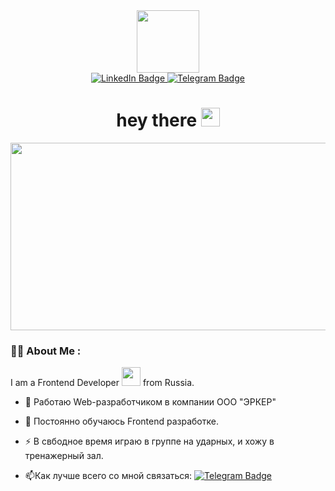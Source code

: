 <div id="header" align="center">
  <img src="https://media.giphy.com/media/ZVik7pBtu9dNS/giphy.gif" width="100"/>
</div>
<div id="badges" align="center">
  <a href="https://www.linkedin.com/in/andrey-lisin-5323a7239/">
    <img src="https://img.shields.io/badge/LinkedIn-blue?style=for-the-badge&logo=linkedin&logoColor=white" alt="LinkedIn Badge"/>
  </a>
  <a href="https://t.me/lisichkinlove">
    <img src="https://img.shields.io/badge/telegram-blue?style=for-the-badge&logo=telegram&logoColor=white" alt="Telegram Badge"/>
  </a> 
</div>

<h1 align="center">
  hey there
  <img src="https://media.giphy.com/media/hvRJCLFzcasrR4ia7z/giphy.gif" width="30px"/>
</h1>

<div align="center">
  <img src="https://media.giphy.com/media/dWesBcTLavkZuG35MI/giphy.gif" width="600" height="300"/>
</div>

### :man_technologist: About Me : 
I am a Frontend Developer <img src="https://media.giphy.com/media/WUlplcMpOCEmTGBtBW/giphy.gif" width="30"> from Russia.

- :telescope: Работаю Web-разработчиком в компании ООО "ЭРКЕР"

- :seedling: Постоянно обучаюсь Frontend разработке.

- :zap: В свбодное время играю в группе на ударных, и хожу в тренажерный зал.

- :mailbox:Как лучше всего со мной связаться: [![Telegram Badge](https://img.shields.io/badge/-lisin-blue?style=flat&logo=telegram&logoColor=white)](https://t.me/lisichkinlove)

